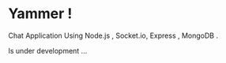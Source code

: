 Yammer !
======

Chat Application Using Node.js , Socket.io, Express , MongoDB .

Is under development ...
